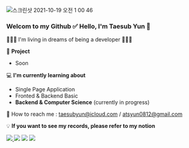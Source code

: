 ![스크린샷 2021-10-19 오전 1 00 46](https://user-images.githubusercontent.com/72742121/137767403-2d29913b-ba39-40f5-a1b6-bbc281702823.png)


### Welcom to my Github ✅  Hello, I'm Taesub Yun 👋
🙍🏻‍♂️  I'm living in dreams of being a developer  🙋🏻‍♂️

🎁   __Project__

- Soon

💻  __I'm currently learning about__
- Single Page Application
- Fronted & Backend Basic
- __Backend & Computer Science__  (currently in progress)

📨  How to reach me : taesubyun@icloud.com / atsyun0812@gmail.com

💡  __If you want to see my records, please refer to my notion__



<a href="https://www.notion.so/4b328cc6afa24382898a9556df2f5d79" target="_blank"><img src="https://img.shields.io/badge/Notion-%23000000.svg?style=for-the-badge&logo=notion&logoColor=white"/>
<a href="http://www.facebook.com/taesubyun0812" target="_blank"><img src="https://img.shields.io/badge/Facebook-%231877F2.svg?style=for-the-badge&logo=Facebook&logoColor=white"/></a>
<a href="http://www.linkedin.com/in/taesub-yun-51baa9220" target="_blank"><img src="https://img.shields.io/badge/linkedin-%230077B5.svg?style=for-the-badge&logo=linkedin&logoColor=white"/></a>
<a href="https://www.instagram.com/tsyun0812/" target="_blank"><img src="https://img.shields.io/badge/Instgram-%23E4405F.svg?style=for-the-badge&logo=Instagram&logoColor=white"/></a>
<!-- 


![HTML5](https://img.shields.io/badge/html5-%23E34F26.svg?style=for-the-badge&logo=html5&logoColor=white)
![CSS3](https://img.shields.io/badge/css3-%231572B6.svg?style=for-the-badge&logo=css3&logoColor=white)
![JavaScript](https://img.shields.io/badge/javascript-%23323330.svg?style=for-the-badge&logo=javascript&logoColor=%23F7DF1E)
![React Native](https://img.shields.io/badge/react_native-%2320232a.svg?style=for-the-badge&logo=react&logoColor=%2361DAFB)
![Gmail](https://img.shields.io/badge/Gmail-D14836?style=for-the-badge&logo=gmail&logoColor=white)
![Facebook](https://img.shields.io/badge/Facebook-%231877F2.svg?style=for-the-badge&logo=Facebook&logoColor=white)
![GitHub](https://img.shields.io/badge/github-%23121011.svg?style=for-the-badge&logo=github&logoColor=white)
![Notion](https://img.shields.io/badge/Notion-%23000000.svg?style=for-the-badge&logo=notion&logoColor=white)
![Coursera](https://img.shields.io/badge/Coursera-%230056D2.svg?style=for-the-badge&logo=Coursera&logoColor=white)

 -->

<!-- 뺼 지 말 지 일 단 보 류
[![Ashutosh's github activity graph](https://activity-graph.herokuapp.com/graph?username=TAESUBYUN&bg_color=2e2c2f&color=b2ff9e&line=ffffff&point=d1495b&theme=rogue)](https://github.com/ashutosh00710/github-readme-activity-graph)
 -->



